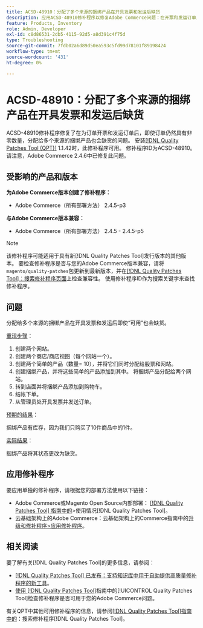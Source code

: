 ```yaml
---
title: ACSD-48910：分配了多个来源的捆绑产品在开具发票和发运后缺货
description: 应用ACSD-48910修补程序以修复Adobe Commerce问题：在开票和发运订单后，分配给多个来源的捆绑产品会缺货，即使该订单仍然具有非零数量。
feature: Products, Inventory
role: Admin, Developer
exl-id: c8d86531-2db5-4115-92d5-a8d391c4f75d
type: Troubleshooting
source-git-commit: 7fdb02a6d89d50ea593c5fd99d78101f89198424
workflow-type: tm+mt
source-wordcount: '431'
ht-degree: 0%

---
```


# ACSD-48910：分配了多个来源的捆绑产品在开具发票和发运后缺货

ACSD-48910修补程序修复了在为订单开票和发运订单后，即使订单仍然具有非零数量，分配给多个来源的捆绑产品也会缺货的问题。 安装[[!DNL Quality Patches Tool (QPT)]](https://experienceleague.adobe.com/en/docs/commerce-operations/tools/quality-patches-tool/quality-patches-tool-to-self-serve-quality-patches) 1.1.42时，此修补程序可用。 修补程序ID为ACSD-48910。 请注意，Adobe Commerce 2.4.6中已修复此问题。

## 受影响的产品和版本

**为Adobe Commerce版本创建了修补程序：**

* Adobe Commerce（所有部署方法） 2.4.5-p3

**与Adobe Commerce版本兼容：**

* Adobe Commerce（所有部署方法） 2.4.5 - 2.4.5-p5

>[!NOTE]
>
>该修补程序可能适用于具有新[!DNL Quality Patches Tool]发行版本的其他版本。 要检查修补程序是否与您的Adobe Commerce版本兼容，请将`magento/quality-patches`包更新到最新版本，并在[[!DNL Quality Patches Tool]：搜索修补程序页面](https://experienceleague.adobe.com/tools/commerce-quality-patches/index.html)上检查兼容性。 使用修补程序ID作为搜索关键字来查找修补程序。

## 问题

分配给多个来源的捆绑产品在开具发票和发运后即使“可用”也会缺货。

<u>重现步骤</u>：

1. 创建两个网站。
1. 创建两个商店/商店视图（每个网站一个）。
1. 创建两个简单的产品（数量= 10），并将它们同时分配给股票和网站。
1. 创建捆绑产品，并将这些简单的产品添加到其中。 将捆绑产品分配给两个网站。
1. 转到店面并将捆绑产品添加到购物车。
1. 结帐下单。
1. 从管理员处开具发票并发送订单。

<u>预期的结果</u>：

捆绑产品有库存，因为我们只购买了10件商品中的1件。

<u>实际结果</u>：

捆绑产品将其状态更改为缺货。

## 应用修补程序

要应用单独的修补程序，请根据您的部署方法使用以下链接：

* Adobe Commerce或Magento Open Source内部部署： [[!DNL Quality Patches Tool] 指南中的](/help/tools/quality-patches-tool/usage.md)>使用情况[!DNL Quality Patches Tool]。
* 云基础架构上的Adobe Commerce：云基础架构上的Commerce指南中的[升级和修补程序>应用修补程序](https://experienceleague.adobe.com/docs/commerce-cloud-service/user-guide/develop/upgrade/apply-patches.html)。

## 相关阅读

要了解有关[!DNL Quality Patches Tool]的更多信息，请参阅：

* [[!DNL Quality Patches Tool] 已发布：支持知识库中用于自助提供高质量修补程序的新工具](https://experienceleague.adobe.com/en/docs/commerce-operations/tools/quality-patches-tool/quality-patches-tool-to-self-serve-quality-patches)。
* [使用 [!DNL Quality Patches Tool]](/help/tools/quality-patches-tool/patches-available-in-qpt/check-patch-for-magento-issue-with-magento-quality-patches.md)指南中的[!UICONTROL Quality Patches Tool]检查修补程序是否可用于您的Adobe Commerce问题。


有关QPT中其他可用修补程序的信息，请参阅[[!DNL Quality Patches Tool]指南中的](https://experienceleague.adobe.com/tools/commerce-quality-patches/index.html)：搜索修补程序[!DNL Quality Patches Tool]。
